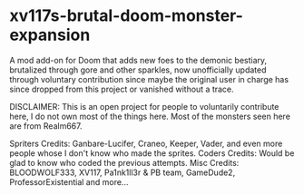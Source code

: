 # xv117s-brutal-doom-monster-expansion
A mod add-on for Doom that adds new foes to the demonic bestiary, brutalized through gore and other sparkles, now unofficially updated through voluntary contribution since maybe the original user in charge has since dropped from this project or vanished without a trace.

DISCLAIMER: This is an open project for people to voluntarily contribute here, I do not own most of the things here. Most of the monsters seen here are from Realm667.

Spriters Credits: Ganbare-Lucifer, Craneo, Keeper, Vader, and even more people whose I don't know who made the sprites.
Coders Credits: Would be glad to know who coded the previous attempts.
Misc Credits: BLOODWOLF333, XV117, Pa1nk1ll3r & PB team, GameDude2, ProfessorExistential and more...
